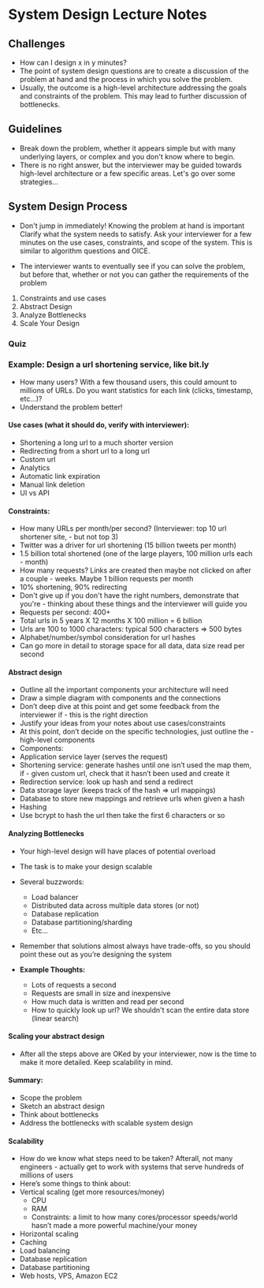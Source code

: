 # System Design Lecture Notes

## Challenges
- How can I design x in y minutes?
- The point of system design questions are to create a discussion of the problem at hand and the process in which you solve the problem.
- Usually, the outcome is a high-level architecture addressing the goals and constraints of the problem. This may lead to further discussion of bottlenecks.

## Guidelines
- Break down the problem, whether it appears simple but with many underlying layers, or complex and you don't know where to begin.
- There is no right answer, but the interviewer may be guided towards high-level architecture or a few specific areas. Let's go over some strategies...

## System Design Process

- Don't jump in immediately! Knowing the problem at hand is important
Clarify what the system needs to satisfy. Ask your interviewer for a few minutes on the use cases, constraints, and scope of the system. This is similar to algorithm questions and OICE.

- The interviewer wants to eventually see if you can solve the problem, but before that, whether or not you can gather the requirements of the problem

1. Constraints and use cases
2. Abstract Design
3. Analyze Bottlenecks
4. Scale Your Design

### Quiz

### Example: Design a url shortening service, like bit.ly

- How many users? With a few thousand users, this could amount to millions of URLs. Do you want statistics for each link (clicks, timestamp, etc...)?
- Understand the problem better!

#### Use cases (what it should do, verify with interviewer):
- Shortening a long url to a much shorter version
- Redirecting from a short url to a long url
- Custom url
- Analytics
- Automatic link expiration
- Manual link deletion
- UI vs API

#### Constraints:
- How many URLs per month/per second? (Interviewer: top 10 url shortener site, - but not top 3)
- Twitter was a driver for url shortening (15 billion tweets per month)
- 1.5 billion total shortened (one of the large players, 100 million urls each - month)
- How many requests? Links are created then maybe not clicked on after a couple - weeks. Maybe 1 billion requests per month
- 10% shortening, 90% redirecting
- Don't give up if you don't have the right numbers, demonstrate that you're - thinking about these things and the interviewer will guide you
- Requests per second: 400+
- Total urls in 5 years X 12 months X 100 million = 6 billion
- Urls are 100 to 1000 characters: typical 500 characters => 500 bytes
- Alphabet/number/symbol consideration for url hashes
- Can go more in detail to storage space for all data, data size read per second

#### Abstract design
- Outline all the important components your architecture will need
- Draw a simple diagram with components and the connections
- Don’t deep dive at this point and get some feedback from the interviewer if - this is the right direction
- Justify your ideas from your notes about use cases/constraints
- At this point, don’t decide on the specific technologies, just outline the - high-level components
- Components:
- Application service layer (serves the request)
- Shortening service: generate hashes until one isn’t used the map them, if - given custom url, check that it hasn’t been used and create it
- Redirection service: look up hash and send a redirect
- Data storage layer (keeps track of the hash => url mappings)
- Database to store new mappings and retrieve urls when given a hash
- Hashing
- Use bcrypt to hash the url then take the first 6 characters or so

#### Analyzing Bottlenecks
- Your high-level design will have places of potential overload
- The task is to make your design scalable
- Several buzzwords:
   - Load balancer
   - Distributed data across multiple data stores (or not)
   - Database replication
   - Database partitioning/sharding
   - Etc...
- Remember that solutions almost always have trade-offs, so you should point these out as you’re designing the system

- **Example Thoughts:**
   - Lots of requests a second
   - Requests are small in size and inexpensive
   - How much data is written and read per second
   - How to quickly look up url? We shouldn't scan the entire data store (linear search)

#### Scaling your abstract design
- After all the steps above are OKed by your interviewer, now is the time to make it more detailed. Keep scalability in mind.

#### Summary:
- Scope the problem
- Sketch an abstract design
- Think about bottlenecks
- Address the bottlenecks with scalable system design

#### Scalability
- How do we know what steps need to be taken? Afterall, not many engineers - actually get to work with systems that serve hundreds of millions of users
- Here’s some things to think about:
- Vertical scaling (get more resources/money)
   - CPU
   - RAM
   - Constraints: a limit to how many cores/processor speeds/world hasn’t made a more powerful machine/your money
- Horizontal scaling
- Caching
- Load balancing
- Database replication
- Database partitioning
- Web hosts, VPS, Amazon EC2

